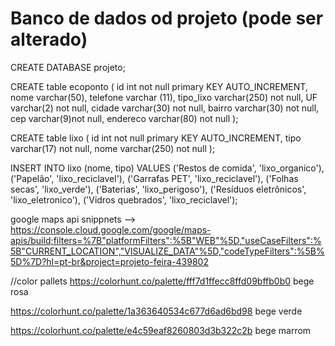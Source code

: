 # Banco de dados od projeto (pode ser alterado)

CREATE DATABASE projeto;


CREATE table ecoponto (
    id int not null primary KEY AUTO_INCREMENT,
    nome varchar(50),
    telefone varchar (11),
    tipo_lixo varchar(250) not null,
    UF varchar(2) not null,
    cidade varchar(30) not null,
    bairro varchar(30) not null,
    cep varchar(9)not null,
    endereco varchar(80) not null
);

CREATE table lixo (
    id int not null primary KEY AUTO_INCREMENT,
    tipo varchar(17) not null,
    nome varchar(250) not null
);

INSERT INTO lixo (nome, tipo)
VALUES 
    ('Restos de comida', 'lixo_organico'),
    ('Papelão', 'lixo_reciclavel'),
    ('Garrafas PET', 'lixo_reciclavel'),
    ('Folhas secas', 'lixo_verde'),
    ('Baterias', 'lixo_perigoso'),
    ('Resíduos eletrônicos', 'lixo_eletronico'),
    ('Vidros quebrados', 'lixo_reciclavel');

google maps api snippnets --> https://console.cloud.google.com/google/maps-apis/build;filters=%7B"platformFilters":%5B"WEB"%5D,"useCaseFilters":%5B"CURRENT_LOCATION","VISUALIZE_DATA"%5D,"codeTypeFilters":%5B%5D%7D?hl=pt-br&project=projeto-feira-439802

//color pallets
https://colorhunt.co/palette/fff7d1ffecc8ffd09bffb0b0
bege rosa

https://colorhunt.co/palette/1a363640534c677d6ad6bd98
bege verde    

https://colorhunt.co/palette/e4c59eaf8260803d3b322c2b
bege marrom
